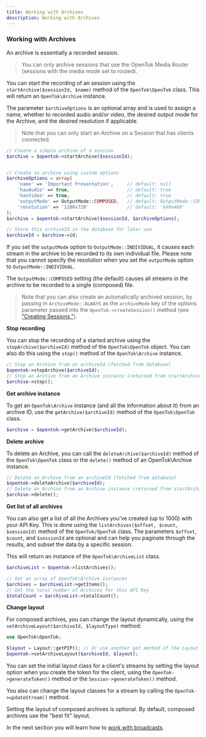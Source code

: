 ```yaml
---
title: Working with Archives
description: Working with Archives
---
```


### Working with Archives

An archive is essentially a recorded session.

>You can only archive sessions that use the OpenTok Media Router (sessions with the media mode set to routed).

You can start the recording of an session using the `startArchive($sessionId, $name)` method of the `OpenTok\OpenTok` class. This will return an `OpenTok\Archive` instance.

The parameter `$archiveOptions` is an optional array and is used to assign a name, whether to recorded audio and/or video, the desired output mode for the Archive, and the desired resolution if applicable.

> Note that you can only start an Archive on a Session that has clients connected.

```php
// Create a simple archive of a session
$archive = $opentok->startArchive($sessionId);


// Create an archive using custom options
$archiveOptions = array(
    'name' => 'Important Presentation',     // default: null
    'hasAudio' => true,                     // default: true
    'hasVideo' => true,                     // default: true
    'outputMode' => OutputMode::COMPOSED,   // default: OutputMode::COMPOSED
    'resolution' => '1280x720'              // default: '640x480'
);
$archive = $opentok->startArchive($sessionId, $archiveOptions);

// Store this archiveId in the database for later use
$archiveId = $archive->id;
```

If you set the `outputMode` option to `OutputMode::INDIVIDUAL`, it causes each stream in the archive to be recorded to its own individual file. Please note that you cannot specify the resolution when you set the `outputMode` option to `OutputMode::INDIVIDUAL`.

The `OutputMode::COMPOSED` setting (the default) causes all streams in the archive to be recorded to a single (composed) file.

> Note that you can also create an automatically archived session, by passing in `ArchiveMode::ALWAYS` as the `archiveMode` key of the options parameter passed into the `OpenTok->createSession()` method (see ["Creating Sessions,"](/video/tutorials/server-side-setup/video/server-side/php/streams/php)).

**Stop recording**

You can stop the recording of a started archive using the `stopArchive($archiveId)` method of the `OpenTok\OpenTok` object. You can also do this using the `stop()` method of the `OpenTok\Archive` instance.

```php
// Stop an Archive from an archiveId (fetched from database)
$opentok->stopArchive($archiveId);
// Stop an Archive from an Archive instance (returned from startArchive)
$archive->stop();
```

**Get archive instance**

To get an `OpenTok\Archive` instance (and all the information about it) from an archive ID, use the `getArchive($archiveId)` method of the `OpenTok\OpenTok` class.

```php
$archive = $opentok->getArchive($archiveId);
```

**Delete archive**

To delete an Archive, you can call the `deleteArchive($archiveId)` method of the `OpenTok\OpenTok` class or the `delete()` method of an OpenTok\Archive instance.

```php
// Delete an Archive from an archiveId (fetched from database)
$opentok->deleteArchive($archiveId);
// Delete an Archive from an Archive instance (returned from startArchive, getArchive)
$archive->delete();
```

**Get list of all archives**

You can also get a list of all the Archives you've created (up to 1000) with your API Key. This is done using the `listArchives($offset, $count, $sessionId)` method of the `OpenTok/OpenTok` class. The parameters `$offset`, `$count`, and `$sessionId` are optional and can help you paginate through the results, and subset the data by a specific session. 

This will return an instance of the `OpenTok\ArchiveList` class.

```php
$archiveList = $opentok->listArchives();

// Get an array of OpenTok\Archive instances
$archives = $archiveList->getItems();
// Get the total number of Archives for this API Key
$totalCount = $archiveList->totalCount();
```

**Change layout**

For composed archives, you can change the layout dynamically, using the `setArchiveLayout($archiveId, $layoutType)` method:

```php
use OpenTok\OpenTok;

$layout = Layout::getPIP(); // Or use another get method of the Layout class.
$opentok->setArchiveLayout($archiveId, $layout);
```

You can set the initial layout class for a client's streams by setting the layout option when you create the token for the client, using the `OpenTok->generateToken()` method or the `Session->generateToken()` method.
 
You also can change the layout classes for a stream by calling the `OpenTok->updateStream()` method.

Setting the layout of composed archives is optional. By default, composed archives use the "best fit" layout.

<!-- opentok-todo: (see Customizing the video layout for composed archives). https://tokbox.com/developer/guides/archiving/layout-control.html-->

<!-- opentok-todo: For more information on archiving, see the OpenTok archiving developer guide. https://tokbox.com/developer/guides/archiving/ -->

In the next section you will learn how to [work with broadcasts](/video/tutorials/server-side-setup/video/server-side/php/broadcasts/php).